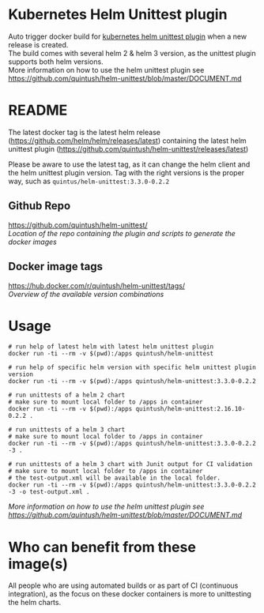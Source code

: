 # Kubernetes Helm Unittest plugin #

Auto trigger docker build for [kubernetes helm unittest plugin](https://github.com/quintush/helm-unittest) when a new release is created. </br>
The build comes with several helm 2 & helm 3 version, as the unittest plugin supports both helm versions. </br>
More information on how to use the helm unittest plugin see https://github.com/quintush/helm-unittest/blob/master/DOCUMENT.md

# README #

The latest docker tag is the latest helm release (https://github.com/helm/helm/releases/latest) containing the latest helm unittest plugin (https://github.com/quintush/helm-unittest/releases/latest)

Please be aware to use the latest tag, as it can change the helm client and the helm unittest plugin version. Tag with the right versions is the proper way, such as ``` quintus/helm-unittest:3.3.0-0.2.2 ```

## Github Repo ##

https://github.com/quintush/helm-unittest/ </br>
*Location of the repo containing the plugin and scripts to generate the docker images*

## Docker image tags ##

https://hub.docker.com/r/quintush/helm-unittest/tags/ </br>
*Overview of the available version combinations*

# Usage #
``` 
# run help of latest helm with latest helm unittest plugin
docker run -ti --rm -v $(pwd):/apps quintush/helm-unittest

# run help of specific helm version with specific helm unittest plugin version
docker run -ti --rm -v $(pwd):/apps quintush/helm-unittest:3.3.0-0.2.2

# run unittests of a helm 2 chart
# make sure to mount local folder to /apps in container
docker run -ti --rm -v $(pwd):/apps quintush/helm-unittest:2.16.10-0.2.2 .

# run unittests of a helm 3 chart
# make sure to mount local folder to /apps in container
docker run -ti --rm -v $(pwd):/apps quintush/helm-unittest:3.3.0-0.2.2 -3 .

# run unittests of a helm 3 chart with Junit output for CI validation
# make sure to mount local folder to /apps in container
# the test-output.xml will be available in the local folder.
docker run -ti --rm -v $(pwd):/apps quintush/helm-unittest:3.3.0-0.2.2 -3 -o test-output.xml .
```
*More information on how to use the helm unittest plugin see https://github.com/quintush/helm-unittest/blob/master/DOCUMENT.md*

# Who can benefit from these image(s) #

All people who are using automated builds or as part of CI (continuous integration), as the focus on these docker containers is more to unittesting the helm charts.
